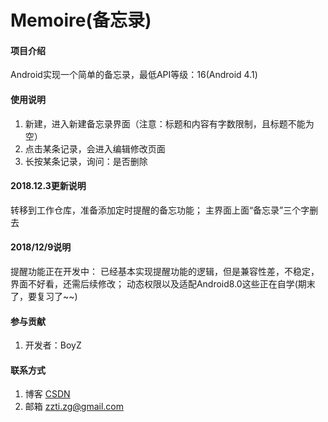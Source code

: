 # Memoire(备忘录)

#### 项目介绍
Android实现一个简单的备忘录，最低API等级：16(Android 4.1)


#### 使用说明

1. 新建，进入新建备忘录界面（注意：标题和内容有字数限制，且标题不能为空）
2. 点击某条记录，会进入编辑修改页面
3. 长按某条记录，询问：是否删除

#### 2018.12.3更新说明
转移到工作仓库，准备添加定时提醒的备忘功能；
主界面上面“备忘录”三个字删去

#### 2018/12/9说明
提醒功能正在开发中：
已经基本实现提醒功能的逻辑，但是兼容性差，不稳定，界面不好看，还需后续修改；
动态权限以及适配Android8.0这些正在自学(期末了，要复习了~~)

#### 参与贡献

1. 开发者：BoyZ



#### 联系方式

1. 博客 [CSDN](https://blog.csdn.net/zouguo1211)
2. 邮箱 zzti.zg@gmail.com